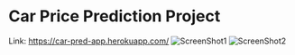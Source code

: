 # Car Price Prediction Project
Link: https://car-pred-app.herokuapp.com/
![ScreenShot1](https://user-images.githubusercontent.com/78204872/150730686-505d063d-9d7f-4ce5-a07f-d73761e2b199.PNG)
![ScreenShot2](https://user-images.githubusercontent.com/78204872/150730999-00b4d88b-e023-43b6-8605-a6369898fbfd.PNG)
